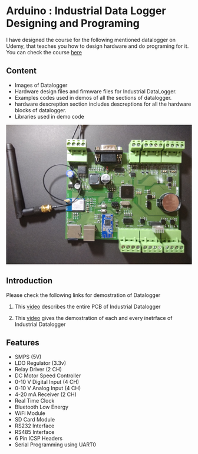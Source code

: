 # Arduino : Industrial Data Logger Designing and Programing

I have designed the course for the following mentioned datalogger on Udemy, that teaches you how to design hardware and do programing for it. You can check the course [here](https://www.udemy.com/course/arduino-industrial-data-logger-designing-and-programming/?referralCode=BEEC0B4ED2286CAC433F)

## Content
* Images of Datalogger
* Hardware design files and firmware files for Industrial DataLogger.
* Examples codes used in demos of all the sections of datalogger.
* hardware descreption section includes descreptions for all the hardware blocks of datalogger. 
* Libraries used in demo code



![](Datalogger%20Images/DataLogger%20Image.jpg)

## Introduction
Please check the following links for demostration of Datalogger

1. This [video](https://drive.google.com/open?id=1AglGJTn_O3K_O5rFmPPeSSnq5-zFRN2F) describes the entire PCB of Industrial Datalogger

2. This [video](https://drive.google.com/open?id=1-QjOal9vDFr6C30vdyRp-lrAA95-3nSr) gives the demostration of each and every inetrface of Industrial Datalogger

##

## Features
* SMPS (5V)
* LDO Regulator (3.3v)
* Relay Driver										 (2 CH)
* DC Motor Speed Controller
* 0-10 V Digital Input 					 (4 CH)
* 0-10 V Analog Input 						 (4 CH)
* 4-20 mA Receiver								 (2 CH)
* Real Time Clock
* Bluetooth Low Energy 
* WiFi Module
* SD Card Module
* RS232 Interface
* RS485 Interface
* 6 Pin ICSP Headers
* Serial Programming using UART0

